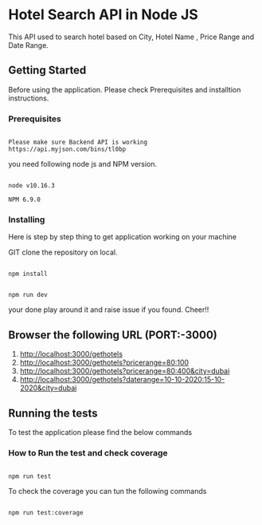 # Hotel Search API in Node JS

This API used to search hotel based on City, Hotel Name , Price Range and Date Range.

## Getting Started

Before using the application. Please check Prerequisites and installtion instructions.

### Prerequisites

```

Please make sure Backend API is working https://api.myjson.com/bins/tl0bp

```

you need following node js and NPM version.

```

node v10.16.3

NPM 6.9.0

```

### Installing

Here is step by step thing to get application working on your machine

GIT clone the repository on local.

```

npm install

```

```

npm run dev

```

your done play around it and raise issue if you found. Cheer!!

## Browser the following URL (PORT:-3000)

1. [http://localhost:3000/gethotels](http://localhost:3000/gethotels)
2. [http://localhost:3000/gethotels?pricerange=$80:$100](http://localhost:3000/gethotels?pricerange=$80:$100)
3. [http://localhost:3000/gethotels?pricerange=$80:$400&city=dubai](http://localhost:3000/gethotels?pricerange=$80:$400&city=dubai)
4. [http://localhost:3000/gethotels?daterange=10-10-2020:15-10-2020&city=dubai](http://localhost:3000/gethotels?daterange=10-10-2020:15-10-2020&city=dubai)

## Running the tests

To test the application please find the below commands

### How to Run the test and check coverage

```

npm run test

```

To check the coverage you can tun the following commands

```

npm run test:coverage

```
